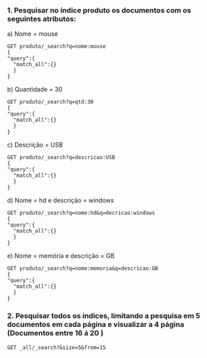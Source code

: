 ### 1. Pesquisar no índice produto os documentos com os seguintes atributos:

a) Nome = mouse
```
GET produto/_search?q=nome:mouse
{
"query":{
  "match_all":{}
  }
}
```

b) Quantidade = 30
```
GET produto/_search?q=qtd:30
{
"query":{
  "match_all":{}
  }
}
```

c) Descrição = USB
```
GET produto/_search?q=descricao:USB
{
"query":{
  "match_all":{}
  }
}
```

d) Nome = hd e descrição = windows
```
GET produto/_search?q=nome:hd&q=decricao:windows
{
"query":{
  "match_all":{}
  }
}
```

e) Nome = memória e descrição = GB
```
GET produto/_search?q=nome:memoria&q=descricao:GB
{
"query":{
  "match_all":{}
  }
}
```

### 2. Pesquisar todos os índices, limitando a pesquisa em 5 documentos em cada página e visualizar a 4 página (Documentos entre 16 á 20 )
```
GET _all/_search?&size=5&from=15
```
